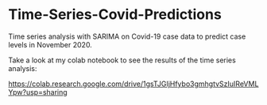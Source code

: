 # Time-Series-Covid-Predictions
Time series analysis with SARIMA on Covid-19 case data to predict case levels in November 2020.

Take a look at my colab notebook to see the results of the time series analysis:

https://colab.research.google.com/drive/1gsTJGIjHfybo3gmhgtvSzIuIReVMLYpw?usp=sharing

